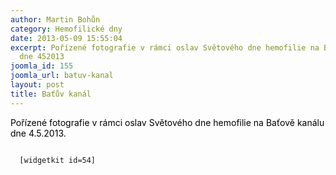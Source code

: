 ```yaml
---
author: Martin Bohůn
category: Hemofilické dny
date: 2013-05-09 15:55:04
excerpt: Pořízené fotografie v rámci oslav Světového dne hemofilie na Baťově kanálu
  dne 452013
joomla_id: 155
joomla_url: batuv-kanal
layout: post
title: Baťův kanál
---
```


<p>
 <span style="color: #000000;">
  Pořízené fotografie v rámci oslav Světového dne hemofilie na Baťově kanálu dne 4.5.2013.
 </span>
</p>
<p>
 <code>
  [widgetkit id=54]
 </code>
</p>